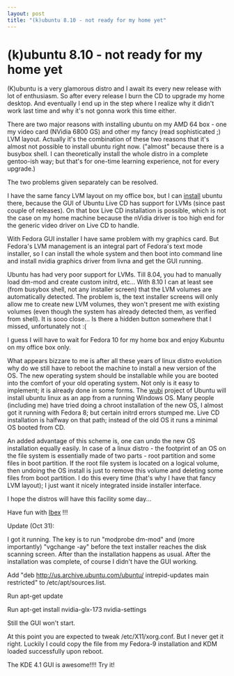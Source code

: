 ```yaml
---
layout: post
title: "(k)ubuntu 8.10 - not ready for my home yet"
---
```

(k)ubuntu 8.10 - not ready for my home yet
===
(K)ubuntu is a very glamorous distro and I await its every new release with lot of enthusiasm. So after every release I burn the CD to upgrade my home desktop. And eventually I end up in the step where I realize why it didn't work last time and why it's not gonna work this time either.  
  
There are two major reasons with installing ubuntu on my AMD 64 box - one my video card (NVidia 6800 GS) and other my fancy (read sophisticated ;) LVM layout. Actually it's the combination of these two reasons that it's almost not possible to install ubuntu right now. ("almost" because there is a busybox shell. I can theoretically install the whole distro in a complete gentoo-ish way; but that's for one-time learning experience, not for every upgrade.)  
  
The two problems given separately can be resolved.  
  
I have the same fancy LVM layout on my office box, but I can [install][0] ubuntu there, because the GUI of Ubuntu Live CD has support for LVMs (since past couple of releases). On that box Live CD installation is possible, which is not the case on my home machine because the nVidia driver is too high end for the generic video driver on Live CD to handle.  
  
With Fedora GUI installer I have same problem with my graphics card. But Fedora's LVM management is an integral part of Fedora's text mode installer, so I can install the whole system and then boot into command line and install nvidia graphics driver from livna and get the GUI running.  
  
Ubuntu has had very poor support for LVMs. Till 8.04, you had to manually load dm-mod and create custom initrd, etc... With 8.10 I can at least see (from busybox shell, not any installer screen) that the LVM volumes are automatically detected. The problem is, the text installer screens will only allow me to create new LVM volumes, they won't present me with existing volumes (even though the system has already detected them, as verified from shell). It is sooo close... Is there a hidden button somewhere that I missed, unfortunately not :(  
  
I guess I will have to wait for Fedora 10 for my home box and enjoy Kubuntu on my office box only.  
  
What appears bizzare to me is after all these years of linux distro evolution why do we still have to reboot the machine to install a new version of the OS. The new operating system should be installable while you are booted into the comfort of your old operating system. Not only is it easy to implement; it is already done in some forms. The [wubi][1] project of Ubuntu will install ubuntu linux as an app from a running Windows OS. Many people (including me) have tried doing a chroot installation of the new OS, I almost got it running with Fedora 8; but certain initrd errors stumped me. Live CD installation is halfway on that path; instead of the old OS it runs a minimal OS booted from CD.  
  
An added advantage of this scheme is, one can undo the new OS installation equally easily. In case of a linux distro - the footprint of an OS on the file system is essentially made of two parts - root partition and some files in boot partition. If the root file system is located on a logical volume, then undoing the OS install is just to remove this volume and deleting some files from boot partition. I do this every time (that's why I have that fancy LVM layout); I just want it nicely integrated inside installer interface.  
  
I hope the distros will have this facility some day...  
  
Have fun with [Ibex][2] !!!  
  
Update (Oct 31):  
  
I got it running. The key is to run "modprobe dm-mod" and (more importantly) "vgchange -ay" before the text installer reaches the disk scanning screen. After than the installation happens as usual. After the installation was complete, of course I didn't have the GUI working.  
  
Add "deb http://us.archive.ubuntu.com/ubuntu/ intrepid-updates main restricted" to /etc/apt/sources.list.  
  
Run apt-get update  
  
Run apt-get install nvidia-glx-173 nvidia-settings  
  
Still the GUI won't start.  
  
At this point you are expected to tweak /etc/X11/xorg.conf. But I never get it right. Luckily I could copy the file from my Fedora-9 installation and KDM loaded successfully upon reboot.  
  
The KDE 4.1 GUI is awesome!!!! Try it!

[0]: http://jyro.blogspot.com/2008/04/my-home-desktop-is-giving-problems.html
[1]: http://wubi-installer.org/
[2]: http://www.kubuntu.org/
